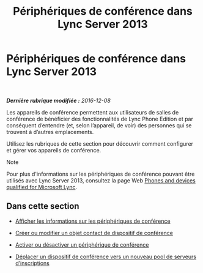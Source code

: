 ﻿---
title: Périphériques de conférence dans Lync Server 2013
TOCTitle: Périphériques de conférence dans Lync Server 2013
ms:assetid: 8a317568-073b-49a9-a06b-02dc56b2c8f2
ms:mtpsurl: https://technet.microsoft.com/fr-fr/library/JJ994050(v=OCS.15)
ms:contentKeyID: 53095471
ms.date: 12/10/2016
mtps_version: v=OCS.15
ms.translationtype: HT
---

# Périphériques de conférence dans Lync Server 2013

 

_**Dernière rubrique modifiée :** 2016-12-08_

Les appareils de conférence permettent aux utilisateurs de salles de conférence de bénéficier des fonctionnalités de Lync Phone Edition et par conséquent d’entendre (et, selon l’appareil, de voir) des personnes qui se trouvent à d’autres emplacements.

Utilisez les rubriques de cette section pour découvrir comment configurer et gérer vos appareils de conférence.

> [!NOTE]  
> Pour plus d'informations sur les périphériques de conférence pouvant être utilisés avec Lync Server 2013, consultez la page Web <a href="http://technet.microsoft.com/en-us/lync/gg278164.aspx">Phones and devices qualified for Microsoft Lync</a>.

## Dans cette section

  - [Afficher les informations sur les périphériques de conférence](lync-server-2013-view-conferencing-device-information.md)

  - [Créer ou modifier un objet contact de dispositif de conférence](lync-server-2013-create-or-modify-a-conferencing-device-contact-object.md)

  - [Activer ou désactiver un périphérique de conférence](lync-server-2013-enable-or-disable-a-conferencing-device.md)

  - [Déplacer un dispositif de conférence vers un nouveau pool de serveurs d’inscriptions](lync-server-2013-move-a-conferencing-device-to-a-new-registrar-pool.md)

